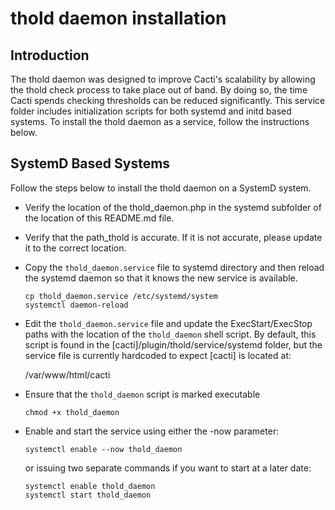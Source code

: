 # thold daemon installation

## Introduction

The thold daemon was designed to improve Cacti's scalability by allowing the
thold check process to take place out of band.  By doing so, the time Cacti
spends checking thresholds can be reduced significantly.  This service folder
includes initialization scripts for both systemd and initd based systems.  To
install the thold daemon as a service, follow the instructions below.

## SystemD Based Systems

Follow the steps below to install the thold daemon on a SystemD system.

* Verify the location of the thold_daemon.php in the systemd subfolder of the
  location of this README.md file.

* Verify that the path_thold is accurate.  If it is not accurate, please update
  it to the correct location.

* Copy the `thold_daemon.service` file to systemd directory and then reload the
  systemd daemon so that it knows the new service is available.

  ```shell
  cp thold_daemon.service /etc/systemd/system
  systemctl daemon-reload
  ```

* Edit the `thold_daemon.service` file and update the ExecStart/ExecStop paths
  with the location of the `thold_daemon` shell script.  By default, this script
  is found in the [cacti]/plugin/thold/service/systemd folder, but the service
  file is currently hardcoded to expect [cacti] is located at:

  /var/www/html/cacti

* Ensure that the `thold_daemon` script is marked executable

  ```shell
  chmod +x thold_daemon
  ```

* Enable and start the service using either the -now parameter:

  ```shell
  systemctl enable --now thold_daemon
  ```

  or issuing two separate commands if you want to start at a later date:

  ```shell
  systemctl enable thold_daemon
  systemctl start thold_daemon
  ```

